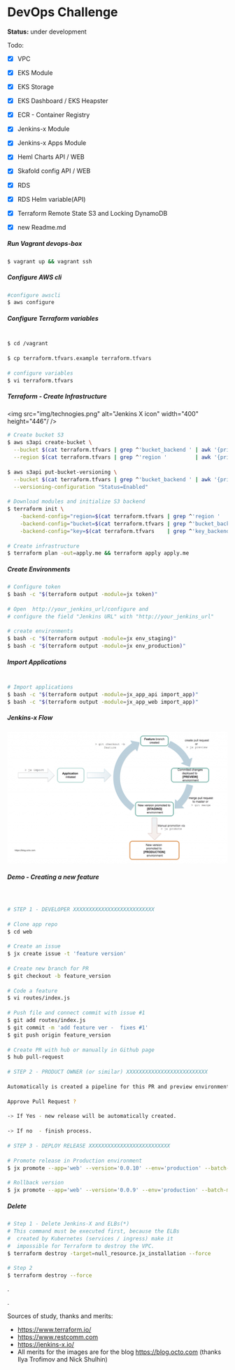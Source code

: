 # DevOps Challenge

**Status:** under development

Todo:

- [x] VPC
- [x] EKS Module
- [x] EKS Storage
- [x] EKS Dashboard / EKS Heapster
- [x] ECR - Container Registry
- [x] Jenkins-x Module
- [x] Jenkins-x Apps Module
- [x] Heml Charts    API / WEB
- [x] Skafold config API / WEB
- [x] RDS
- [x] RDS Helm variable(API)
- [x] Terraform Remote State S3 and Locking DynamoDB
- [x] new Readme.md



##### Run Vagrant devops-box

```bash
$ vagrant up && vagrant ssh
```

##### Configure AWS cli

```bash
#configure awscli
$ aws configure

```

##### Configure Terraform variables

```bash

$ cd /vagrant

$ cp terraform.tfvars.example terraform.tfvars

# configure variables
$ vi terraform.tfvars

```

##### Terraform - Create Infrastructure

<img src="img/technogies.png" alt="Jenkins X icon" width="400" height="446"/ />



```bash
# Create bucket S3
$ aws s3api create-bucket \
  --bucket $(cat terraform.tfvars | grep ^'bucket_backend ' | awk '{print $3}' | sed 's/\"//g') \
  --region $(cat terraform.tfvars | grep ^'region '         | awk '{print $3}' | sed 's/\"//g')

$ aws s3api put-bucket-versioning \
  --bucket $(cat terraform.tfvars | grep ^'bucket_backend ' | awk '{print $3}' | sed 's/\"//g')  \
  --versioning-configuration "Status=Enabled"

# Download modules and initialize S3 backend
$ terraform init \
    -backend-config="region=$(cat terraform.tfvars | grep ^'region '        | awk '{print $3}' | sed 's/\"//g')" \
    -backend-config="bucket=$(cat terraform.tfvars | grep ^'bucket_backend '| awk '{print $3}' | sed 's/\"//g')"  \
    -backend-config="key=$(cat terraform.tfvars    | grep ^'key_backend '   | awk '{print $3}' | sed 's/\"//g')"

# Create infrastructure
$ terraform plan -out=apply.me && terraform apply apply.me
```

##### Create Environments

```bash
# Configure token
$ bash -c "$(terraform output -module=jx token)"

# Open  http://your_jenkins_url/configure and
# configure the field "Jenkins URL" with "http://your_jenkins_url"

# create environments
$ bash -c "$(terraform output -module=jx env_staging)"
$ bash -c "$(terraform output -module=jx env_production)"
```

##### Import Applications

```bash

# Import applications
$ bash -c "$(terraform output -module=jx_app_api import_app)"
$ bash -c "$(terraform output -module=jx_app_web import_app)"
```


##### Jenkins-x Flow


<img src="img/flow.png" alt="Jenkins X icon" />



##### Demo - Creating a new feature

```bash


# STEP 1 - DEVELOPER XXXXXXXXXXXXXXXXXXXXXXXXXX

# Clone app repo
$ cd web

# Create an issue
$ jx create issue -t 'feature version'

# Create new branch for PR
$ git checkout -b feature_version

# Code a feature
$ vi routes/index.js

# Push file and connect commit with issue #1
$ git add routes/index.js
$ git commit -m 'add feature ver -  fixes #1'
$ git push origin feature_version

# Create PR with hub or manually in Github page
$ hub pull-request

# STEP 2 - PRODUCT OWNER (or similar) XXXXXXXXXXXXXXXXXXXXXXXXXX

Automatically is created a pipeline for this PR and preview environment.

Approve Pull Request ?

-> If Yes - new release will be automatically created.

-> If no  - finish process.

# STEP 3 - DEPLOY RELEASE XXXXXXXXXXXXXXXXXXXXXXXXXX

# Promote release in Production environment
$ jx promote --app='web' --version='0.0.10' --env='production' --batch-mode=true

# Rollback version
$ jx promote --app='web' --version='0.0.9' --env='production' --batch-mode=true
```

##### Delete

```bash
# Step 1 - Delete Jenkins-X and ELBs(*)
# This command must be executed first, because the ELBs
#  created by Kubernetes (services / ingress) make it
#  impossible for Terraform to destroy the VPC.
$ terraform destroy -target=null_resource.jx_installation --force

# Step 2
$ terraform destroy --force
```






.

.

Sources of study, thanks and merits:

* https://www.terraform.io/
* https://www.restcomm.com
* https://jenkins-x.io/
* All merits for the images are for the blog https://blog.octo.com (thanks  Ilya Trofimov and Nick Shulhin)


